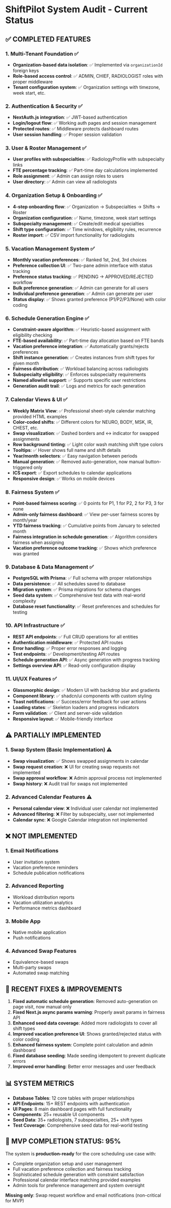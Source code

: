 # ShiftPilot System Audit - Current Status

## ✅ COMPLETED FEATURES

### 1. Multi-Tenant Foundation ✅
- **Organization-based data isolation**: ✅ Implemented via `organizationId` foreign keys
- **Role-based access control**: ✅ ADMIN, CHIEF, RADIOLOGIST roles with proper middleware
- **Tenant configuration system**: ✅ Organization settings with timezone, week start, etc.

### 2. Authentication & Security ✅
- **NextAuth.js integration**: ✅ JWT-based authentication
- **Login/logout flow**: ✅ Working auth pages and session management
- **Protected routes**: ✅ Middleware protects dashboard routes
- **User session handling**: ✅ Proper session validation

### 3. User & Roster Management ✅
- **User profiles with subspecialties**: ✅ RadiologyProfile with subspecialty links
- **FTE percentage tracking**: ✅ Part-time day calculations implemented
- **Role assignment**: ✅ Admin can assign roles to users
- **User directory**: ✅ Admin can view all radiologists

### 4. Organization Setup & Onboarding ✅
- **4-step onboarding flow**: ✅ Organization → Subspecialties → Shifts → Roster
- **Organization configuration**: ✅ Name, timezone, week start settings
- **Subspecialty management**: ✅ Create/edit medical specialties
- **Shift type configuration**: ✅ Time windows, eligibility rules, recurrence
- **Roster import**: ✅ CSV import functionality for radiologists

### 5. Vacation Management System ✅
- **Monthly vacation preferences**: ✅ Ranked 1st, 2nd, 3rd choices
- **Preference collection UI**: ✅ Two-pane admin interface with status tracking
- **Preference status tracking**: ✅ PENDING → APPROVED/REJECTED workflow
- **Bulk preference generation**: ✅ Admin can generate for all users
- **Individual preference generation**: ✅ Admin can generate per user
- **Status display**: ✅ Shows granted preference (P1/P2/P3/None) with color coding

### 6. Schedule Generation Engine ✅
- **Constraint-aware algorithm**: ✅ Heuristic-based assignment with eligibility checking
- **FTE-based availability**: ✅ Part-time day allocation based on FTE bands
- **Vacation preference integration**: ✅ Automatically grants/rejects preferences
- **Shift instance generation**: ✅ Creates instances from shift types for given month
- **Fairness distribution**: ✅ Workload balancing across radiologists
- **Subspecialty eligibility**: ✅ Enforces subspecialty requirements
- **Named allowlist support**: ✅ Supports specific user restrictions
- **Generation audit trail**: ✅ Logs and metrics for each generation

### 7. Calendar Views & UI ✅
- **Weekly Matrix View**: ✅ Professional sheet-style calendar matching provided HTML examples
- **Color-coded shifts**: ✅ Different colors for NEURO, BODY, MSK, IR, CHEST, etc.
- **Swap visualization**: ✅ Dashed borders and ↔︎ indicator for swapped assignments
- **Row background tinting**: ✅ Light color wash matching shift type colors
- **Tooltips**: ✅ Hover shows full name and shift details
- **Year/month selectors**: ✅ Easy navigation between periods
- **Manual generation**: ✅ Removed auto-generation, now manual button-triggered only
- **ICS export**: ✅ Export schedules to calendar applications
- **Responsive design**: ✅ Works on mobile devices

### 8. Fairness System ✅
- **Point-based fairness scoring**: ✅ 0 points for P1, 1 for P2, 2 for P3, 3 for none
- **Admin-only fairness dashboard**: ✅ View per-user fairness scores by month/year
- **YTD fairness tracking**: ✅ Cumulative points from January to selected month
- **Fairness integration in schedule generation**: ✅ Algorithm considers fairness when assigning
- **Vacation preference outcome tracking**: ✅ Shows which preference was granted

### 9. Database & Data Management ✅
- **PostgreSQL with Prisma**: ✅ Full schema with proper relationships
- **Data persistence**: ✅ All schedules saved to database
- **Migration system**: ✅ Prisma migrations for schema changes
- **Seed data system**: ✅ Comprehensive test data with real-world complexity
- **Database reset functionality**: ✅ Reset preferences and schedules for testing

### 10. API Infrastructure ✅
- **REST API endpoints**: ✅ Full CRUD operations for all entities
- **Authentication middleware**: ✅ Protected API routes
- **Error handling**: ✅ Proper error responses and logging
- **Test endpoints**: ✅ Development/testing API routes
- **Schedule generation API**: ✅ Async generation with progress tracking
- **Settings overview API**: ✅ Read-only configuration display

### 11. UI/UX Features ✅
- **Glassmorphic design**: ✅ Modern UI with backdrop blur and gradients
- **Component library**: ✅ shadcn/ui components with custom styling
- **Toast notifications**: ✅ Success/error feedback for user actions
- **Loading states**: ✅ Skeleton loaders and progress indicators
- **Form validation**: ✅ Client and server-side validation
- **Responsive layout**: ✅ Mobile-friendly interface

## ⚠️ PARTIALLY IMPLEMENTED

### 1. Swap System (Basic Implementation) ⚠️
- **Swap visualization**: ✅ Shows swapped assignments in calendar
- **Swap request creation**: ❌ UI for creating swap requests not implemented
- **Swap approval workflow**: ❌ Admin approval process not implemented
- **Swap history**: ❌ Audit trail for swaps not implemented

### 2. Advanced Calendar Features ⚠️
- **Personal calendar view**: ❌ Individual user calendar not implemented
- **Advanced filtering**: ❌ Filter by subspecialty, user not implemented
- **Calendar sync**: ❌ Google Calendar integration not implemented

## ❌ NOT IMPLEMENTED

### 1. Email Notifications
- User invitation system
- Vacation preference reminders
- Schedule publication notifications

### 2. Advanced Reporting
- Workload distribution reports
- Vacation utilization analytics
- Performance metrics dashboard

### 3. Mobile App
- Native mobile application
- Push notifications

### 4. Advanced Swap Features
- Equivalence-based swaps
- Multi-party swaps
- Automated swap matching

## 🔧 RECENT FIXES & IMPROVEMENTS

1. **Fixed automatic schedule generation**: Removed auto-generation on page visit, now manual only
2. **Fixed Next.js async params warning**: Properly await params in fairness API
3. **Enhanced seed data coverage**: Added more radiologists to cover all shift types
4. **Improved vacation preference UI**: Shows granted/rejected status with color coding
5. **Enhanced fairness system**: Complete point calculation and admin dashboard
6. **Fixed database seeding**: Made seeding idempotent to prevent duplicate errors
7. **Improved error handling**: Better error messages and user feedback

## 📊 SYSTEM METRICS

- **Database Tables**: 12 core tables with proper relationships
- **API Endpoints**: 15+ REST endpoints with authentication
- **UI Pages**: 8 main dashboard pages with full functionality
- **Components**: 25+ reusable UI components
- **Seed Data**: 35+ radiologists, 7 subspecialties, 25+ shift types
- **Test Coverage**: Comprehensive seed data for real-world testing

## 🎯 MVP COMPLETION STATUS: 95%

The system is **production-ready** for the core scheduling use case with:
- Complete organization setup and user management
- Full vacation preference collection and fairness tracking
- Sophisticated schedule generation with constraint satisfaction
- Professional calendar interface matching provided examples
- Admin tools for preference management and system oversight

**Missing only**: Swap request workflow and email notifications (non-critical for MVP)
